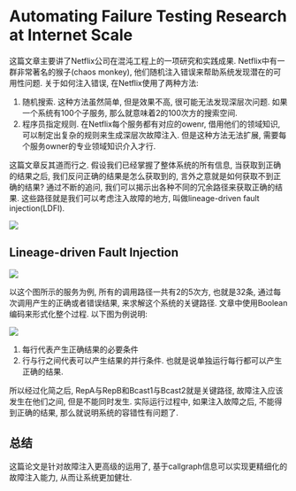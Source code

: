 # Automating Failure Testing Research at Internet Scale

这篇文章主要讲了Netflix公司在混沌工程上的一项研究和实践成果. Netflix中有一群非常著名的猴子(chaos monkey), 他们随机注入错误来帮助系统发现潜在的可用性问题. 关于如何注入错误, 在Netflix使用了两种方法:

1. 随机搜索. 这种方法虽然简单, 但是效果不高, 很可能无法发现深层次问题. 如果一个系统有100个子服务, 那么就意味着2的100次方的搜索空间.
2. 程序员指定规则. 在Netflix每个服务都有对应的owenr, 借用他们的领域知识, 可以制定出复杂的规则来生成深层次故障注入. 但是这种方法无法扩展, 需要每个服务owner的专业领域知识介入才行.

这篇文章反其道而行之. 假设我们已经掌握了整体系统的所有信息, 当获取到正确的结果之后, 我们反问正确的结果是怎么获取到的, 言外之意就是如何获取不到正确的结果? 通过不断的追问, 我们可以揭示出各种不同的冗余路径来获取正确的结果. 这些路径就是我们可以考虑注入故障的地方, 叫做lineage-driven fault injection(LDFI).

![](https://github.com/elithnever/paperreading/blob/master/2018-08-20%20at%206.46%20PM.png)

## Lineage-driven Fault Injection
![](https://github.com/elithnever/paperreading/blob/master/2018-08-20%20at%206.47%20PM.png)

以这个图所示的服务为例, 所有的调用路径一共有2的5次方, 也就是32条, 通过每次调用产生的正确或者错误结果, 来求解这个系统的关键路径. 文章中使用Boolean编码来形式化整个过程. 以下图为例说明:

![](https://github.com/elithnever/paperreading/blob/master/2018-08-20%20at%206.49%20PM.png)
1. 每行代表产生正确结果的必要条件
2. 行与行之间代表可以产生结果的并行条件. 也就是说单独运行每行都可以产生正确的结果.

所以经过化简之后, RepA与RepB和Bcast1与Bcast2就是关键路径, 故障注入应该发生在他们之间, 但是不能同时发生. 实际运行过程中, 如果注入故障之后, 不能得到正确的结果, 那么就说明系统的容错性有问题了.

## 总结
这篇论文是针对故障注入更高级的运用了, 基于callgraph信息可以实现更精细化的故障注入能力, 从而让系统更加健壮.
